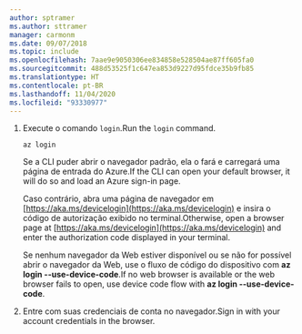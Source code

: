 ```yaml
---
author: sptramer
ms.author: sttramer
manager: carmonm
ms.date: 09/07/2018
ms.topic: include
ms.openlocfilehash: 7aae9e9050306ee834858e528504ae87ff605fa0
ms.sourcegitcommit: 488d53525f1c647ea853d9227d95fdce35b9fb85
ms.translationtype: HT
ms.contentlocale: pt-BR
ms.lasthandoff: 11/04/2020
ms.locfileid: "93330977"
---
```

1. <span data-ttu-id="2d56a-101">Execute o comando `login`.</span><span class="sxs-lookup"><span data-stu-id="2d56a-101">Run the `login` command.</span></span>

    ```azurecli-interactive
    az login
    ```

    <span data-ttu-id="2d56a-102">Se a CLI puder abrir o navegador padrão, ela o fará e carregará uma página de entrada do Azure.</span><span class="sxs-lookup"><span data-stu-id="2d56a-102">If the CLI can open your default browser, it will do so and load an Azure sign-in page.</span></span>

    <span data-ttu-id="2d56a-103">Caso contrário, abra uma página de navegador em [https://aka.ms/devicelogin](https://aka.ms/devicelogin) e insira o código de autorização exibido no terminal.</span><span class="sxs-lookup"><span data-stu-id="2d56a-103">Otherwise, open a browser page at [https://aka.ms/devicelogin](https://aka.ms/devicelogin) and enter the  authorization code displayed in your terminal.</span></span>

    <span data-ttu-id="2d56a-104">Se nenhum navegador da Web estiver disponível ou se não for possível abrir o navegador da Web, use o fluxo de código do dispositivo com **az login --use-device-code**.</span><span class="sxs-lookup"><span data-stu-id="2d56a-104">If no web browser is available or the web browser fails to open, use device code flow with **az login --use-device-code**.</span></span>

2. <span data-ttu-id="2d56a-105">Entre com suas credenciais de conta no navegador.</span><span class="sxs-lookup"><span data-stu-id="2d56a-105">Sign in with your account credentials in the browser.</span></span>
